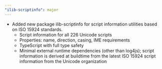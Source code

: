 ```yaml
---
"ilib-scriptinfo": major
---
```


- Added new package ilib-scriptinfo for script information utilities
  based on ISO 15924 standards.
  - Script information for all 226 Unicode scripts
  - Properties: name, direction, casing, IME requirements
  - TypeScript with full type safety
  - Minimal external runtime dependencies (other than log4js); script information is
    derived at buildtime from the latest ISO 15924 script information from the Unicode
    organization
